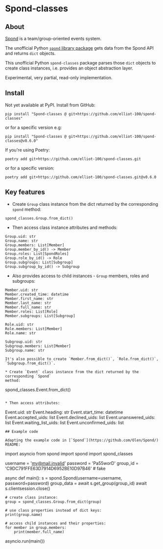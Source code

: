 # Spond-classes

## About

[Spond](https://spond.com/welcome) is a team/group-oriented events system.

The unofficial Python [`spond` library package](https://github.com/Olen/Spond/) gets
data from the Spond API and returns `dict` objects.

This unofficial Python `spond-classes` package parses those `dict` objects to create
class instances, i.e. provides an object abstraction layer.

Experimental, very partial, read-only implementation.

## Install

Not yet available at PyPI. Install from GitHub:

`
pip install "Spond-classes @ git+https://github.com/elliot-100/spond-classes"
`

or for a specific version e.g:

`
pip install "Spond-classes @ git+https://github.com/elliot-100/spond-classes@v0.6.0"
`

If you're using Poetry:

`
poetry add git+https://github.com/elliot-100/spond-classes.git
`

or for a specific version:

`
poetry add git+https://github.com/elliot-100/spond-classes.git@v0.6.0
`

## Key features

* Create `Group` class instance from the dict returned by the corresponding `spond`
method:

```
spond_classes.Group.from_dict()
```

* Then access class instance attributes and methods:

```
Group.uid: str
Group.name: str
Group.members: List[Member]
Group.member_by_id() -> Member
Group.roles: List[SpondRoles]
Group.role_by_id() -> Role
Group.subgroups: List[Subgroup]
Group.subgroup_by_id() -> Subgroup
```


* Also provides access to child instances - `Group` members, roles and subgroups:
```
Member.uid: str
Member.created_time: datetime
Member.first_name: str
Member.last_name: str
Member.full_name: str
Member.roles: List[Role]
Member.subgroups: List[Subgroup]

Role.uid: str
Role.members: List[Member]
Role.name: str

Subgroup.uid: str
Subgroup.members: List[Member]
Subgroup.name: str

It's also possible to create `Member.from_dict()`, `Role.from_dict()`,
`Subgroup.from_dict()`.

* Create `Event` class instance from the dict returned by the corresponding `Spond`
method:

```
spond_classes.Event.from_dict()
```

* Then access attributes:

```
Event.uid: str
Event.heading: str
Event.start_time: datetime
Event.accepted_uids: list
Event.declined_uids: list
Event.unanswered_uids: list
Event.waiting_list_uids: list
Event.unconfirmed_uids: list
```
## Example code

Adapting the example code in [`Spond`](https://github.com/Olen/Spond/) README:

```
import asyncio
from spond import spond
import spond_classes

username = 'my@mail.invalid'
password = 'Pa55worD'
group_id = 'C9DC791FFE63D7914D6952BE10D97B46'  # fake

async def main():
    s = spond.Spond(username=username, password=password)
    group_data = await s.get_group(group_id)
    await s.clientsession.close()

    # create class instance:
    group = spond_classes.Group.from_dict(group)

    # use class properties instead of dict keys:
    print(group.name)

    # access child instances and their properties:
    for member in group.members:
        print(member.full_name)

asyncio.run(main())
```
